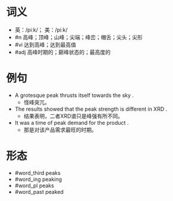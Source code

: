 # 词义
- 英：/piːk/； 美：/piːk/
- #n 高峰；顶峰；山峰；尖端；峰峦；帽舌；尖头；尖形
- #vi 达到高峰；达到最高值
- #adj 高峰时期的；巅峰状态的；最高度的
# 例句
- A grotesque peak thrusts itself towards the sky .
	- 怪峰突兀。
- The results showed that the peak strength is different in XRD .
	- 结果表明，二者XRD谱只是峰强有所不同。
- It was a time of peak demand for the product .
	- 那是对该产品需求最旺的时期。
# 形态
- #word_third peaks
- #word_ing peaking
- #word_pl peaks
- #word_past peaked
